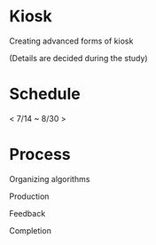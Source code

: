 # Kiosk

Creating advanced forms of kiosk

(Details are decided during the study)

# Schedule

< 7/14 ~ 8/30 >

# Process

Organizing algorithms

Production

Feedback

Completion
